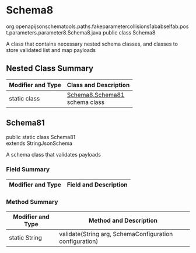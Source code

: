 # Schema8
org.openapijsonschematools.paths.fakeparametercollisions1ababselfab.post.parameters.parameter8.Schema8.java
public class Schema8

A class that contains necessary nested schema classes, and classes to store validated list and map payloads

## Nested Class Summary
| Modifier and Type | Class and Description |
| ----------------- | ---------------------- |
| static class | [Schema8.Schema81](#schema81)<br> schema class |

## Schema81
public static class Schema81<br>
extends StringJsonSchema

A schema class that validates payloads
### Field Summary
| Modifier and Type | Field and Description |
| ----------------- | ---------------------- |

### Method Summary
| Modifier and Type | Method and Description |
| ----------------- | ---------------------- |
| static String | validate(String arg, SchemaConfiguration configuration) |
